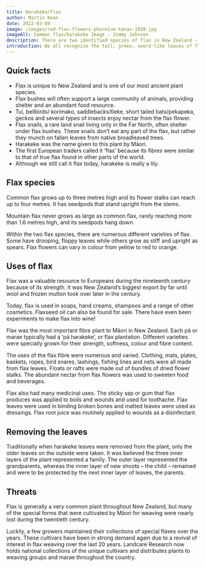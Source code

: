 ```yaml
---
title: Harakeke/flax
author: Martin Kean
date: 2022-03-09
image: /images/red-flax-flowers-phormium-tenax-1920.jpg
imageAlt: Common flax/harakeke Image - Jimmy Johnson
description: There are two identified species of flax in New Zealand - common flax (harakeke) and mountain flax (wharariki).
introduction: We all recognise the tall, green, sword-like leaves of flax that can be found growing throughout New Zealand. Common flax is found throughout the country, especially in wet areas, while mountain flax is found both at higher altitudes and along exposed coastlines.
---
```


## Quick facts

- Flax is unique to New Zealand and is one of our most ancient plant species. 
- Flax bushes will often support a large community of animals, providing shelter and an abundant food resource. 
- Tui, bellbirds/ korimako, saddlebacks/tīeke, short tailed bats/pekapeka, geckos and several types of insects enjoy nectar from the flax flower.
- Flax snails, a rare land snail living only in the Far North, often shelter under flax bushes. These snails don’t eat any part of the flax, but rather they munch on fallen leaves from native broadleaved trees.
- Harakeke was the name given to this plant by Māori. 
- The first European traders called it ‘flax’ because its fibres were similar to that of true flax found in other parts of the world.
- Although we still call it flax today, harakeke is really a lily. 

## Flax species

Common flax grows up to three metres high and its flower stalks can reach up to four metres. It has seedpods that stand upright from the stems.

Mountain flax never grows as large as common flax, rarely reaching more than 1.6 metres high, and its seedpods hang down.

Within the two flax species, there are numerous different varieties of flax. Some have drooping, floppy leaves while others grow as stiff and upright as spears. Flax flowers can vary in colour from yellow to red to orange.

## Uses of flax

Flax was a valuable resource to Europeans during the nineteenth century because of its strength. It was New Zealand’s biggest export by far until wool and frozen mutton took over later in the century.

Today, flax is used in soaps, hand creams, shampoos and a range of other cosmetics. Flaxseed oil can also be found for sale. There have even been experiments to make flax into wine!

Flax was the most important fibre plant to Māori in New Zealand. Each pā or marae typically had a ‘pā harakeke’, or flax plantation. Different varieties were specially grown for their strength, softness, colour and fibre content.

The uses of the flax fibre were numerous and varied. Clothing, mats, plates, baskets, ropes, bird snares, lashings, fishing lines and nets were all made from flax leaves. Floats or rafts were made out of bundles of dried flower stalks. The abundant nectar from flax flowers was used to sweeten food and beverages.

Flax also had many medicinal uses. The sticky sap or gum that flax produces was applied to boils and wounds and used for toothache. Flax leaves were used in binding broken bones and matted leaves were used as dressings. Flax root juice was routinely applied to wounds as a disinfectant.

## Removing the leaves

Traditionally when harakeke leaves were removed from the plant, only the older leaves on the outside were taken. It was believed the three inner layers of the plant represented a family. The outer layer represented the grandparents, whereas the inner layer of new shoots – the child – remained and were to be protected by the next inner layer of leaves, the parents.

## Threats

Flax is generally a very common plant throughout New Zealand, but many of the special forms that were cultivated by Māori for weaving were nearly lost during the twentieth century.

Luckily, a few growers maintained their collections of special flaxes over the years. These cultivars have been in strong demand again due to a revival of interest in flax weaving over the last 20 years. Landcare Research now holds national collections of the unique cultivars and distributes plants to weaving groups and marae throughout the country.